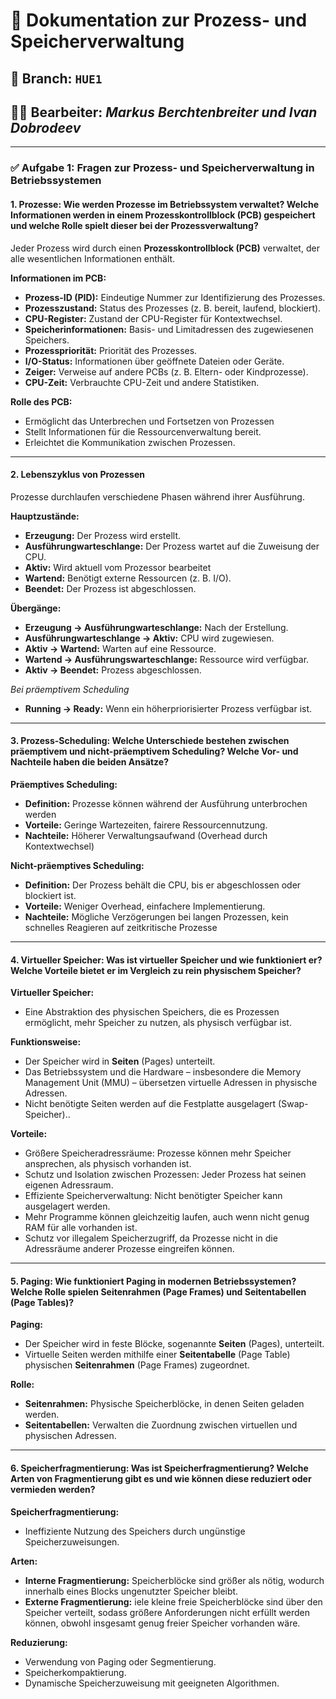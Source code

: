 
# 📄 Dokumentation zur Prozess- und Speicherverwaltung

## 🔀 Branch: `HUE1`

## 🧑‍💻 Bearbeiter: *Markus Berchtenbreiter und Ivan Dobrodeev*

---

### ✅ Aufgabe 1: Fragen zur Prozess- und Speicherverwaltung in Betriebssystemen

#### 1. Prozesse: Wie werden Prozesse im Betriebssystem verwaltet? Welche Informationen werden in einem Prozesskontrollblock (PCB) gespeichert und welche Rolle spielt dieser bei der Prozessverwaltung?

Jeder Prozess wird durch einen **Prozesskontrollblock (PCB)** verwaltet, der alle wesentlichen Informationen enthält.

**Informationen im PCB:**
- **Prozess-ID (PID):** Eindeutige Nummer zur Identifizierung des Prozesses.
- **Prozesszustand:** Status des Prozesses (z. B. bereit, laufend, blockiert).
- **CPU-Register:** Zustand der CPU-Register für Kontextwechsel.
- **Speicherinformationen:** Basis- und Limitadressen des zugewiesenen Speichers.
- **Prozesspriorität:** Priorität des Prozesses.
- **I/O-Status:** Informationen über geöffnete Dateien oder Geräte.
- **Zeiger:** Verweise auf andere PCBs (z. B. Eltern- oder Kindprozesse).
- **CPU-Zeit:** Verbrauchte CPU-Zeit und andere Statistiken.

**Rolle des PCB:**
- Ermöglicht das Unterbrechen und Fortsetzen von Prozessen
- Stellt Informationen für die Ressourcenverwaltung bereit.
- Erleichtet die Kommunikation zwischen Prozessen.

---

#### 2. Lebenszyklus von Prozessen
Prozesse durchlaufen verschiedene Phasen während ihrer Ausführung.

**Hauptzustände:**
- **Erzeugung:** Der Prozess wird erstellt.
- **Ausführungwarteschlange:** Der Prozess wartet auf die Zuweisung der CPU.
- **Aktiv:** Wird aktuell vom Prozessor bearbeitet
- **Wartend:** Benötigt externe Ressourcen (z. B. I/O).
- **Beendet:** Der Prozess ist abgeschlossen.

**Übergänge:**
- **Erzeugung → Ausführungwarteschlange:** Nach der Erstellung.
- **Ausführungwarteschlange → Aktiv:** CPU wird zugewiesen.
- **Aktiv → Wartend:** Warten auf eine Ressource.
- **Wartend → Ausführungswarteschlange:** Ressource wird verfügbar.
- **Aktiv → Beendet:** Prozess abgeschlossen.

*Bei präemptivem Scheduling*
- **Running → Ready:** Wenn ein höherpriorisierter Prozess verfügbar ist.

---

#### 3. Prozess-Scheduling: Welche Unterschiede bestehen zwischen präemptivem und nicht-präemptivem Scheduling? Welche Vor- und Nachteile haben die beiden Ansätze?

**Präemptives Scheduling:**
- **Definition:** Prozesse können während der Ausführung unterbrochen werden
- **Vorteile:** Geringe Wartezeiten, fairere Ressourcennutzung.
- **Nachteile:** Höherer Verwaltungsaufwand (Overhead durch Kontextwechsel)

**Nicht-präemptives Scheduling:**
- **Definition:** Der Prozess behält die CPU, bis er abgeschlossen oder blockiert ist.
- **Vorteile:** Weniger Overhead, einfachere Implementierung.
- **Nachteile:** Mögliche Verzögerungen bei langen Prozessen, kein schnelles Reagieren auf zeitkritische Prozesse

---

#### 4. Virtueller Speicher: Was ist virtueller Speicher und wie funktioniert er? Welche Vorteile bietet er im Vergleich zu rein physischem Speicher?

**Virtueller Speicher:**
- Eine Abstraktion des physischen Speichers, die es Prozessen ermöglicht, mehr Speicher zu nutzen, als physisch verfügbar ist.

**Funktionsweise:**
- Der Speicher wird in **Seiten** (Pages) unterteilt.
- Das Betriebssystem und die Hardware – insbesondere die Memory Management Unit (MMU) – übersetzen virtuelle Adressen in physische Adressen.
- Nicht benötigte Seiten werden auf die Festplatte ausgelagert (Swap-Speicher)..

**Vorteile:**
- Größere Speicheradressräume: Prozesse können mehr Speicher ansprechen, als physisch vorhanden ist.
- Schutz und Isolation zwischen Prozessen: Jeder Prozess hat seinen eigenen Adressraum.
- Effiziente Speicherverwaltung: Nicht benötigter Speicher kann ausgelagert werden.
- Mehr Programme können gleichzeitig laufen, auch wenn nicht genug RAM für alle vorhanden ist.
- Schutz vor illegalem Speicherzugriff, da Prozesse nicht in die Adressräume anderer Prozesse eingreifen können.

---

#### 5. Paging: Wie funktioniert Paging in modernen Betriebssystemen? Welche Rolle spielen Seitenrahmen (Page Frames) und Seitentabellen (Page Tables)?

**Paging:**
- Der Speicher wird in feste Blöcke, sogenannte **Seiten** (Pages), unterteilt.
- Virtuelle Seiten werden mithilfe einer **Seitentabelle** (Page Table) physischen **Seitenrahmen** (Page Frames) zugeordnet.

**Rolle:**
- **Seitenrahmen:** Physische Speicherblöcke, in denen Seiten geladen werden.
- **Seitentabellen:** Verwalten die Zuordnung zwischen virtuellen und physischen Adressen.

---

#### 6. Speicherfragmentierung: Was ist Speicherfragmentierung? Welche Arten von Fragmentierung gibt es und wie können diese reduziert oder vermieden werden?

**Speicherfragmentierung:**
- Ineffiziente Nutzung des Speichers durch ungünstige Speicherzuweisungen.

**Arten:**
- **Interne Fragmentierung:** Speicherblöcke sind größer als nötig, wodurch innerhalb eines Blocks ungenutzter Speicher bleibt.
- **Externe Fragmentierung:** iele kleine freie Speicherblöcke sind über den Speicher verteilt, sodass größere Anforderungen nicht erfüllt werden können, obwohl insgesamt genug freier Speicher vorhanden wäre.

**Reduzierung:**
- Verwendung von Paging oder Segmentierung.
- Speicherkompaktierung.
- Dynamische Speicherzuweisung mit geeigneten Algorithmen.

